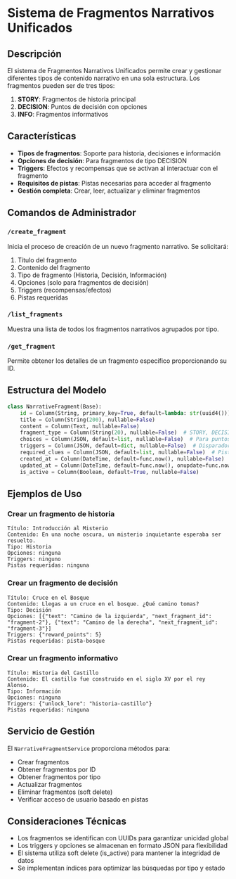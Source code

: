 # Sistema de Fragmentos Narrativos Unificados

## Descripción

El sistema de Fragmentos Narrativos Unificados permite crear y gestionar diferentes tipos de contenido narrativo en una sola estructura. Los fragmentos pueden ser de tres tipos:

1. **STORY**: Fragmentos de historia principal
2. **DECISION**: Puntos de decisión con opciones
3. **INFO**: Fragmentos informativos

## Características

- **Tipos de fragmentos**: Soporte para historia, decisiones e información
- **Opciones de decisión**: Para fragmentos de tipo DECISION
- **Triggers**: Efectos y recompensas que se activan al interactuar con el fragmento
- **Requisitos de pistas**: Pistas necesarias para acceder al fragmento
- **Gestión completa**: Crear, leer, actualizar y eliminar fragmentos

## Comandos de Administrador

### `/create_fragment`
Inicia el proceso de creación de un nuevo fragmento narrativo. Se solicitará:
1. Título del fragmento
2. Contenido del fragmento
3. Tipo de fragmento (Historia, Decisión, Información)
4. Opciones (solo para fragmentos de decisión)
5. Triggers (recompensas/efectos)
6. Pistas requeridas

### `/list_fragments`
Muestra una lista de todos los fragmentos narrativos agrupados por tipo.

### `/get_fragment`
Permite obtener los detalles de un fragmento específico proporcionando su ID.

## Estructura del Modelo

```python
class NarrativeFragment(Base):
    id = Column(String, primary_key=True, default=lambda: str(uuid4()))
    title = Column(String(200), nullable=False)
    content = Column(Text, nullable=False)
    fragment_type = Column(String(20), nullable=False)  # STORY, DECISION, INFO
    choices = Column(JSON, default=list, nullable=False)  # Para puntos de decisión
    triggers = Column(JSON, default=dict, nullable=False)  # Disparadores de recompensas/pistas
    required_clues = Column(JSON, default=list, nullable=False)  # Pistas requeridas
    created_at = Column(DateTime, default=func.now(), nullable=False)
    updated_at = Column(DateTime, default=func.now(), onupdate=func.now(), nullable=False)
    is_active = Column(Boolean, default=True, nullable=False)
```

## Ejemplos de Uso

### Crear un fragmento de historia
```
Título: Introducción al Misterio
Contenido: En una noche oscura, un misterio inquietante esperaba ser resuelto.
Tipo: Historia
Opciones: ninguna
Triggers: ninguno
Pistas requeridas: ninguna
```

### Crear un fragmento de decisión
```
Título: Cruce en el Bosque
Contenido: Llegas a un cruce en el bosque. ¿Qué camino tomas?
Tipo: Decisión
Opciones: [{"text": "Camino de la izquierda", "next_fragment_id": "fragment-2"}, {"text": "Camino de la derecha", "next_fragment_id": "fragment-3"}]
Triggers: {"reward_points": 5}
Pistas requeridas: pista-bosque
```

### Crear un fragmento informativo
```
Título: Historia del Castillo
Contenido: El castillo fue construido en el siglo XV por el rey Alonso.
Tipo: Información
Opciones: ninguna
Triggers: {"unlock_lore": "historia-castillo"}
Pistas requeridas: ninguna
```

## Servicio de Gestión

El `NarrativeFragmentService` proporciona métodos para:
- Crear fragmentos
- Obtener fragmentos por ID
- Obtener fragmentos por tipo
- Actualizar fragmentos
- Eliminar fragmentos (soft delete)
- Verificar acceso de usuario basado en pistas

## Consideraciones Técnicas

- Los fragmentos se identifican con UUIDs para garantizar unicidad global
- Los triggers y opciones se almacenan en formato JSON para flexibilidad
- El sistema utiliza soft delete (is_active) para mantener la integridad de datos
- Se implementan índices para optimizar las búsquedas por tipo y estado